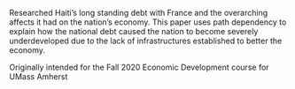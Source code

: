 Researched Haiti’s long standing debt with France and the overarching affects it had on the nation’s economy. This paper uses path dependency to explain how the national debt caused the nation to become severely underdeveloped due to the lack of infrastructures established to better the economy.

Originally intended for the Fall 2020 Economic Development course for UMass Amherst
